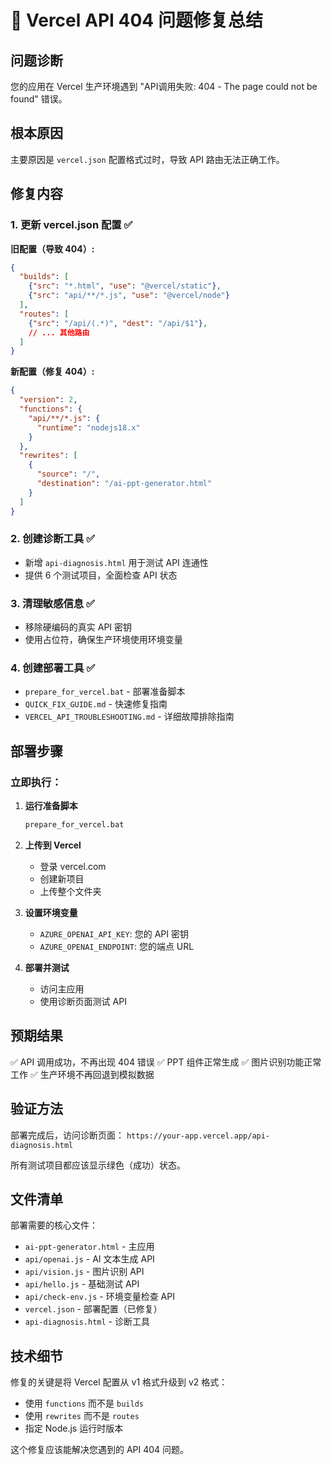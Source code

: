# 🔧 Vercel API 404 问题修复总结

## 问题诊断
您的应用在 Vercel 生产环境遇到 "API调用失败: 404 - The page could not be found" 错误。

## 根本原因
主要原因是 `vercel.json` 配置格式过时，导致 API 路由无法正确工作。

## 修复内容

### 1. 更新 vercel.json 配置 ✅
**旧配置（导致 404）:**
```json
{
  "builds": [
    {"src": "*.html", "use": "@vercel/static"},
    {"src": "api/**/*.js", "use": "@vercel/node"}
  ],
  "routes": [
    {"src": "/api/(.*)", "dest": "/api/$1"},
    // ... 其他路由
  ]
}
```

**新配置（修复 404）:**
```json
{
  "version": 2,
  "functions": {
    "api/**/*.js": {
      "runtime": "nodejs18.x"
    }
  },
  "rewrites": [
    {
      "source": "/",
      "destination": "/ai-ppt-generator.html"
    }
  ]
}
```

### 2. 创建诊断工具 ✅
- 新增 `api-diagnosis.html` 用于测试 API 连通性
- 提供 6 个测试项目，全面检查 API 状态

### 3. 清理敏感信息 ✅
- 移除硬编码的真实 API 密钥
- 使用占位符，确保生产环境使用环境变量

### 4. 创建部署工具 ✅
- `prepare_for_vercel.bat` - 部署准备脚本
- `QUICK_FIX_GUIDE.md` - 快速修复指南
- `VERCEL_API_TROUBLESHOOTING.md` - 详细故障排除指南

## 部署步骤

### 立即执行：
1. **运行准备脚本**
   ```cmd
   prepare_for_vercel.bat
   ```

2. **上传到 Vercel**
   - 登录 vercel.com
   - 创建新项目
   - 上传整个文件夹

3. **设置环境变量**
   - `AZURE_OPENAI_API_KEY`: 您的 API 密钥
   - `AZURE_OPENAI_ENDPOINT`: 您的端点 URL

4. **部署并测试**
   - 访问主应用
   - 使用诊断页面测试 API

## 预期结果
✅ API 调用成功，不再出现 404 错误
✅ PPT 组件正常生成
✅ 图片识别功能正常工作
✅ 生产环境不再回退到模拟数据

## 验证方法
部署完成后，访问诊断页面：
`https://your-app.vercel.app/api-diagnosis.html`

所有测试项目都应该显示绿色（成功）状态。

## 文件清单
部署需要的核心文件：
- `ai-ppt-generator.html` - 主应用
- `api/openai.js` - AI 文本生成 API
- `api/vision.js` - 图片识别 API
- `api/hello.js` - 基础测试 API
- `api/check-env.js` - 环境变量检查 API
- `vercel.json` - 部署配置（已修复）
- `api-diagnosis.html` - 诊断工具

## 技术细节
修复的关键是将 Vercel 配置从 v1 格式升级到 v2 格式：
- 使用 `functions` 而不是 `builds`
- 使用 `rewrites` 而不是 `routes`
- 指定 Node.js 运行时版本

这个修复应该能解决您遇到的 API 404 问题。
